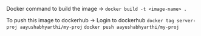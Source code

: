 Docker command to build the image -> `docker build -t <image-name> .`


To push this image to dockerhub -> 
Login to dockerhub
`docker tag server-proj aayushabhyarthi/my-proj`
`docker push aayushabhyarthi/my-proj`